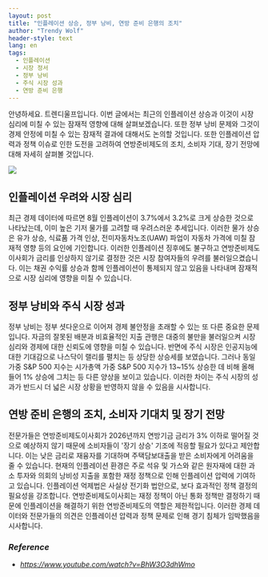```yaml
---
layout: post
title: "인플레이션 상승, 정부 낭비, 연방 준비 은행의 조치"
author: "Trendy Wolf"
header-style: text
lang: en
tags:
  - 인플레이션
  - 시장 정서
  - 정부 낭비
  - 주식 시장 성과
  - 연방 준비 은행
---
```


안녕하세요. 트렌디울프입니다. 이번 글에서는 최근의 인플레이션 상승과 이것이 시장 심리에 미칠 수 있는 잠재적 영향에 대해 살펴보겠습니다. 또한 정부 낭비 문제와 그것이 경제 안정에 미칠 수 있는 잠재적 결과에 대해서도 논의할 것입니다. 또한 인플레이션 압력과 정책 이슈로 인한 도전을 고려하여 연방준비제도의 조치, 소비자 기대, 장기 전망에 대해 자세히 살펴볼 것입니다.

<img
    src="https://i.ytimg.com/vi/BhW3O3dhWmo/hqdefault.jpg"
/>


## 인플레이션 우려와 시장 심리
최근 경제 데이터에 따르면 8월 인플레이션이 3.7%에서 3.2%로 크게 상승한 것으로 나타났는데, 이미 높은 기저 물가를 고려할 때 우려스러운 추세입니다. 이러한 물가 상승은 유가 상승, 식료품 가격 인상, 전미자동차노조(UAW) 파업이 자동차 가격에 미칠 잠재적 영향 등의 요인에 기인합니다. 이러한 인플레이션 징후에도 불구하고 연방준비제도이사회가 금리를 인상하지 않기로 결정한 것은 시장 참여자들의 우려를 불러일으켰습니다. 이는 채권 수익률 상승과 함께 인플레이션이 통제되지 않고 있음을 나타내며 잠재적으로 시장 심리에 영향을 미칠 수 있습니다.

## 정부 낭비와 주식 시장 성과
정부 낭비는 정부 셧다운으로 이어져 경제 불안정을 초래할 수 있는 또 다른 중요한 문제입니다. 자금의 잘못된 배분과 비효율적인 지출 관행은 대중의 불만을 불러일으켜 시장 심리와 경제에 대한 신뢰도에 영향을 미칠 수 있습니다. 반면에 주식 시장은 인공지능에 대한 기대감으로 나스닥이 랠리를 펼치는 등 상당한 상승세를 보였습니다. 그러나 동일가중 S&P 500 지수는 시가총액 가중 S&P 500 지수가 13~15% 상승한 데 비해 올해 들어 1% 상승에 그치는 등 다른 양상을 보이고 있습니다. 이러한 차이는 주식 시장의 성과가 반드시 더 넓은 시장 상황을 반영하지 않을 수 있음을 시사합니다.

## 연방 준비 은행의 조치, 소비자 기대치 및 장기 전망
전문가들은 연방준비제도이사회가 2026년까지 연방기금 금리가 3% 이하로 떨어질 것으로 예상하지 않기 때문에 소비자들이 '장기 상승' 기조에 적응할 필요가 있다고 제안합니다. 이는 낮은 금리로 재융자를 기대하며 주택담보대출을 받은 소비자에게 어려움을 줄 수 있습니다. 현재의 인플레이션 환경은 주로 석유 및 가스와 같은 원자재에 대한 과소 투자와 의회의 낭비성 지출을 포함한 재정 정책으로 인해 인플레이션 압력에 기여하고 있습니다. 인플레이션 억제법은 사실상 전기화 법안으로, 보다 효과적인 정책 결정의 필요성을 강조합니다. 연방준비제도이사회는 재정 정책이 아닌 통화 정책만 결정하기 때문에 인플레이션을 해결하기 위한 연방준비제도의 역할은 제한적입니다. 이러한 경제 데이터와 전문가들의 의견은 인플레이션 압력과 정책 문제로 인해 경기 침체가 임박했음을 시사합니다.


### _Reference_
- _https://www.youtube.com/watch?v=BhW3O3dhWmo_


